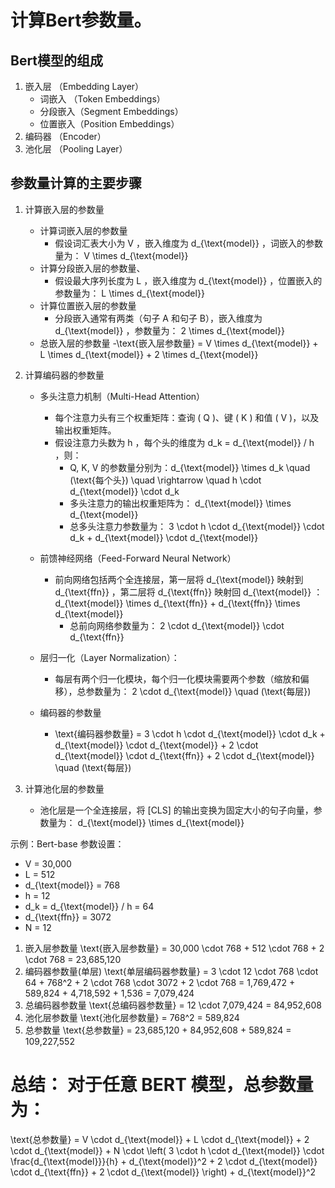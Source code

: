 # 计算Bert参数量。
## Bert模型的组成
1. 嵌入层 （Embedding Layer）
   - 词嵌入 （Token Embeddings）
   - 分段嵌入（Segment Embeddings）
   - 位置嵌入（Position Embeddings）
2. 编码器 （Encoder）
3. 池化层 （Pooling Layer）

## 参数量计算的主要步骤
1. 计算嵌入层的参数量
   - 计算词嵌入层的参数量
     - 假设词汇表大小为  V ，嵌入维度为  d_{\text{model}} ，词嵌入的参数量为： V \times d_{\text{model}}
   - 计算分段嵌入层的参数量、
     - 假设最大序列长度为  L ，嵌入维度为  d_{\text{model}} ，位置嵌入的参数量为： L \times d_{\text{model}}
   - 计算位置嵌入层的参数量
     - 分段嵌入通常有两类（句子 A 和句子 B），嵌入维度为  d_{\text{model}} ，参数量为： 2 \times d_{\text{model}}
   - 总嵌入层的参数量
     -\text{嵌入层参数量} = V \times d_{\text{model}} + L \times d_{\text{model}} + 2 \times d_{\text{model}}

2. 计算编码器的参数量
   - 多头注意力机制（Multi-Head Attention）
     - 	每个注意力头有三个权重矩阵：查询 ( Q )、键 ( K ) 和值 ( V )，以及输出权重矩阵。
     - 假设注意力头数为  h ，每个头的维度为  d_k = d_{\text{model}} / h ，则：
       - Q, K, V  的参数量分别为：d_{\text{model}} \times d_k \quad (\text{每个头}) \quad \rightarrow \quad h \cdot d_{\text{model}} \cdot d_k
       - 多头注意力的输出权重矩阵为： d_{\text{model}} \times d_{\text{model}}
       - 总多头注意力参数量为： 3 \cdot h \cdot d_{\text{model}} \cdot d_k + d_{\text{model}} \cdot d_{\text{model}}

   - 前馈神经网络（Feed-Forward Neural Network）
     - 前向网络包括两个全连接层，第一层将  d_{\text{model}}  映射到  d_{\text{ffn}} ，第二层将  d_{\text{ffn}}  映射回  d_{\text{model}} ： d_{\text{model}} \times d_{\text{ffn}} + d_{\text{ffn}} \times d_{\text{model}}
        - 总前向网络参数量为： 2 \cdot d_{\text{model}} \cdot d_{\text{ffn}}
   - 层归一化（Layer Normalization）：
	 - 每层有两个归一化模块，每个归一化模块需要两个参数（缩放和偏移），总参数量为： 2 \cdot d_{\text{model}} \quad (\text{每层})
   - 编码器的参数量
     - \text{编码器参数量} = 3 \cdot h \cdot d_{\text{model}} \cdot d_k + d_{\text{model}} \cdot d_{\text{model}} + 2 \cdot d_{\text{model}} \cdot d_{\text{ffn}} + 2 \cdot d_{\text{model}} \quad (\text{每层})
3. 计算池化层的参数量
   - 池化层是一个全连接层，将 [CLS] 的输出变换为固定大小的句子向量，参数量为： d_{\text{model}} \times d_{\text{model}}

示例：Bert-base
参数设置：
- V = 30,000 
- L = 512 
- d_{\text{model}} = 768 
- h = 12 
- d_k = d_{\text{model}} / h = 64 
- d_{\text{ffn}} = 3072 
- N = 12 

1. 嵌入层参数量
\text{嵌入层参数量} = 30,000 \cdot 768 + 512 \cdot 768 + 2 \cdot 768 = 23,685,120
2. 编码器参数量(单层)
\text{单层编码器参数量} = 3 \cdot 12 \cdot 768 \cdot 64 + 768^2 + 2 \cdot 768 \cdot 3072 + 2 \cdot 768
= 1,769,472 + 589,824 + 4,718,592 + 1,536 = 7,079,424
3. 总编码器参数量
\text{总编码器参数量} = 12 \cdot 7,079,424 = 84,952,608
4. 池化层参数量
\text{池化层参数量} = 768^2 = 589,824
5. 总参数量
\text{总参数量} = 23,685,120 + 84,952,608 + 589,824 = 109,227,552

# 总结： 对于任意 BERT 模型，总参数量为：
\text{总参数量} = V \cdot d_{\text{model}} + L \cdot d_{\text{model}} + 2 \cdot d_{\text{model}} + N \cdot \left( 3 \cdot h \cdot d_{\text{model}} \cdot \frac{d_{\text{model}}}{h} + d_{\text{model}}^2 + 2 \cdot d_{\text{model}} \cdot d_{\text{ffn}} + 2 \cdot d_{\text{model}} \right) + d_{\text{model}}^2





